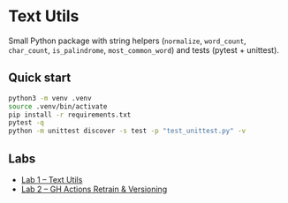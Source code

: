 # Text Utils

Small Python package with string helpers (`normalize`, `word_count`, `char_count`, `is_palindrome`, `most_common_word`) and tests (pytest + unittest).

## Quick start
```bash
python3 -m venv .venv
source .venv/bin/activate
pip install -r requirements.txt
pytest -q
python -m unittest discover -s test -p "test_unittest.py" -v
```
## Labs
- [Lab 1 – Text Utils](MLOps/Lab1/README.md)
- [Lab 2 – GH Actions Retrain & Versioning](MLOps/Lab2/README.md)

